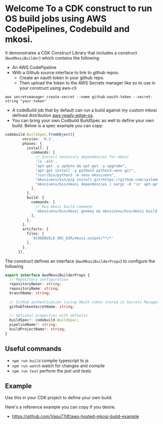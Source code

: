 # Welcome To a CDK construct to run OS build jobs using AWS CodePipelines, Codebuild and mkosi.

It demonstrates a CDK Construct Library that includes a construct (`AwsMkosiBuilder`)
which contains the following
- An AWS CodePipeline
- With a Github source interface to link to github repos.
   - Create an oauth token in your github repo.
   - Then upload the token to the AWS Secrets manager like so to use in your construct using aws-cli
```
aws secretsmanager create-secret --name github-oauth-token --secret-string "your-token"
```
- A codeBuild job that by default can run a build against my custom mkosi defined distribution [aws-ready-edge-os](https://github.com/Vasu77df/aws-ready-edge-os).
- You can bring your own Codbuild BuildSpec as well to define your own build. Below is a spec example you can copy:
```typescript
codebuild.BuildSpec.fromObject({
        version: '0.2',
        phases: {
          install: {
            commands: [
              // Install necessary dependencies for mkosi
              'ls -alh',
              "apt-get -y update && apt-get -y upgrade",
              "apt-get install -y python3 python3-venv git",
              "/usr/bin/python3 -m venv mkosivenv",
              "mkosivenv/bin/pip install git+https://github.com/systemd/mkosi.git@v24.3",
              "mkosivenv/bin/mkosi dependencies | xargs -d '\n' apt-get install -y"
            ],
          },
          build: {
            commands: [
              // Run mkosi build command
              'mkosivenv/bin/mkosi genkey && mkosivenv/bin/mkosi build',
            ],
          },
        },
        artifacts: {
          files: [
            '$CODEBUILD_SRC_DIR/mkosi.output/**/*'
          ],
        },
      }),
```

The construct defines an interface (`AwsMkosiBuilderProps`) to configure the following

```typescript
export interface AwsMkosiBuilderProps {
  // Repository configuration
  repositoryOwner: string;
  repositoryName: string;
  branchName: string;
  
  // GitHub authentication (using OAuth token stored in Secrets Manager)
  githubTokenSecretName: string;
  
  // Optional properties with defaults
  buildSpec?: codebuild.BuildSpec;
  pipelineName?: string;
  buildProjectName?: string;
}

```

## Useful commands

* `npm run build`   compile typescript to js
* `npm run watch`   watch for changes and compile
* `npm run test`    perform the jest unit tests

## Example

Use this in your CDK project to define your own build.

Here's a reference example you can copy if you desire.
- https://github.com/Vasu77df/aws-hosted-mkosi-build-example